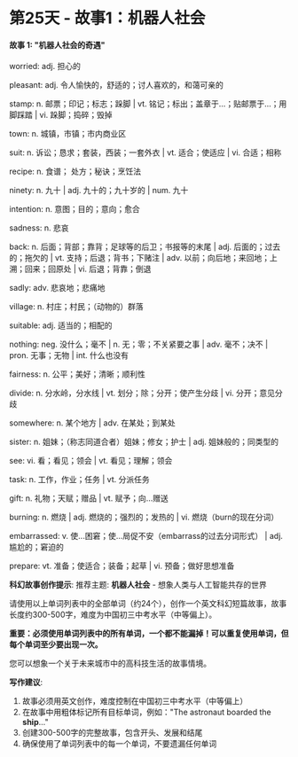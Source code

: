 # 第25天 - 故事1：机器人社会

#### 故事 1: "机器人社会的奇遇"

worried: adj. 担心的

pleasant: adj. 令人愉快的，舒适的；讨人喜欢的，和蔼可亲的

stamp: n. 邮票；印记；标志；跺脚 | vt. 铭记；标出；盖章于…；贴邮票于…；用脚踩踏 | vi. 跺脚；捣碎；毁掉

town: n. 城镇，市镇；市内商业区

suit: n. 诉讼；恳求；套装，西装；一套外衣 | vt. 适合；使适应 | vi. 合适；相称

recipe: n. 食谱； 处方；秘诀；烹饪法

ninety: n. 九十 | adj. 九十的；九十岁的 | num. 九十

intention: n. 意图；目的；意向；愈合

sadness: n. 悲哀

back: n. 后面；背部；靠背；足球等的后卫；书报等的末尾 | adj. 后面的；过去的；拖欠的 | vt. 支持；后退；背书；下赌注 | adv. 以前；向后地；来回地；上溯；回来；回原处 | vi. 后退；背靠；倒退

sadly: adv. 悲哀地；悲痛地

village: n. 村庄；村民；（动物的）群落

suitable: adj. 适当的；相配的

nothing: neg. 没什么；毫不 | n. 无；零；不关紧要之事 | adv. 毫不；决不 | pron. 无事；无物 | int. 什么也没有

fairness: n. 公平；美好；清晰；顺利性

divide: n.  分水岭，分水线 | vt. 划分；除；分开；使产生分歧 | vi. 分开；意见分歧

somewhere: n. 某个地方 | adv. 在某处；到某处

sister: n. 姐妹；（称志同道合者）姐妹；修女；护士 | adj. 姐妹般的；同类型的

see: vi. 看；看见；领会 | vt. 看见；理解；领会

task: n. 工作，作业；任务 | vt. 分派任务

gift: n. 礼物；天赋；赠品 | vt. 赋予；向…赠送

burning: n. 燃烧 | adj. 燃烧的；强烈的；发热的 | vi. 燃烧（burn的现在分词）

embarrassed: v. 使...困窘；使...局促不安（embarrass的过去分词形式） | adj. 尴尬的；窘迫的

prepare: vt. 准备；使适合；装备；起草 | vi. 预备；做好思想准备

**科幻故事创作提示**:
推荐主题: **机器人社会** - 想象人类与人工智能共存的世界

请使用以上单词列表中的全部单词（约24个），创作一个英文科幻短篇故事，故事长度约300-500字，难度为中国初三中考水平（中等偏上）。

**重要：必须使用单词列表中的所有单词，一个都不能漏掉！可以重复使用单词，但每个单词至少要出现一次。**

您可以想象一个关于未来城市中的高科技生活的故事情境。

**写作建议**: 
1. 故事必须用英文创作，难度控制在中国初三中考水平（中等偏上）
2. 在故事中用粗体标记所有目标单词，例如："The astronaut boarded the **ship**..."
3. 创建300-500字的完整故事，包含开头、发展和结尾
4. 确保使用了单词列表中的每一个单词，不要遗漏任何单词
